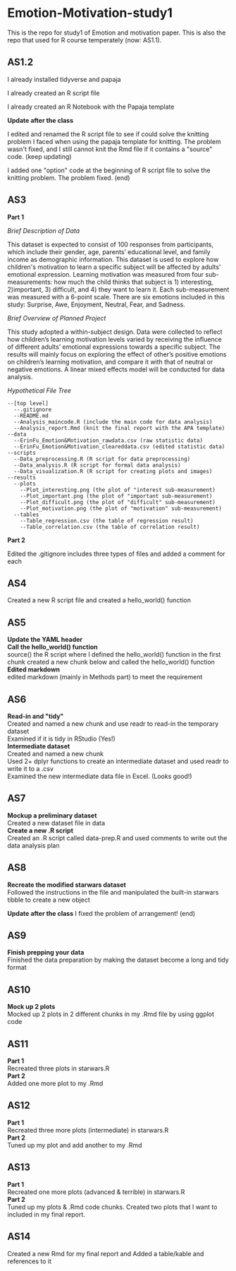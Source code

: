 # Emotion-Motivation-study1
This is the repo for study1 of Emotion and motivation paper. This is also the repo that used for R course temperately (now: AS1.1).

## AS1.2

I already installed tidyverse and papaja

I already created an R script file

I already created an R Notebook with the Papaja template

**Update after the class**

I edited and renamed the R script file to see if could solve the knitting problem I faced when using the papaja template for knitting. The problem wasn't fixed, and I still cannot knit the Rmd file if it contains a "source" code. (keep updating)

I added one "option" code at the beginning of R script file to solve the knitting problem. The problem fixed. (end)

## AS3

**Part 1**

*Brief Description of Data*

This dataset is expected to consist of 100 responses from participants, which include their gender, age, parents’ educational level, and family income as demographic information. This dataset is used to explore how children's motivation to learn a specific subject will be affected by adults' emotional expression. Learning motivation was measured from four sub-measurements: how much the child thinks that subject is 1) interesting, 2)important, 3) difficult, and 4) they want to learn it. Each sub-measurement was measured with a 6-point scale. There are six emotions included in this study: Surprise, Awe, Enjoyment, Neutral, Fear, and Sadness.

*Brief Overview of Planned Project*

This study adopted a within-subject design. Data were collected to reflect how children’s learning motivation levels varied by receiving the influence of different adults’ emotional expressions towards a specific subject. The results will mainly focus on exploring the effect of other’s positive emotions on children’s learning motivation, and compare it with that of neutral or negative emotions. A linear mixed effects model will be conducted for data analysis.

*Hypothetical File Tree*
```{file tree}
--[top level]
  --.gitignore
  --README.md
  --Analysis_maincode.R (include the main code for data analysis)
  --Analysis_report.Rmd (knit the final report with the APA template)
--data
  --ErinFu_Emotion&Motivation_rawdata.csv (raw statistic data)
  --ErinFu_Emotion&Motivation_cleareddata.csv (edited statistic data)
--scripts
  --Data_preprocessing.R (R script for data preprocessing)
  --Data_analysis.R (R script for formal data analysis)
  --Data_visualization.R (R script for creating plots and images)
--results
  --plots
    --Plot_interesting.png (the plot of "interest sub-measurement)
    --Plot_important.png (the plot of "important sub-measurement)
    --Plot_difficult.png (the plot of "difficult" sub-measurement)
    --Plot_motivation.png (the plot of "motivation" sub-measurement)
  --tables
    --Table_regression.csv (the table of regression result)
    --Table_correlation.csv (the table of correlation result)
```

**Part 2**

Edited the .gitignore includes three types of files and added a comment for each

## AS4  

Created a new R script file and created a hello_world() function

## AS5

**Update the YAML header**  
**Call the hello_world() function**  
source() the R script where I defined the hello_world() function in the first chunk
created a new chunk below and called the hello_world() function  
**Edited markdown**  
edited markdown (mainly in Methods part) to meet the requirement

## AS6  

**Read-in and "tidy"**  
Created and named a new chunk and use readr to read-in the temporary dataset  
Examined if it is tidy in RStudio (Yes!)  
**Intermediate dataset**  
Created and named a new chunk  
Used 2+ dplyr functions to create an intermediate dataset and used readr to write it to a .csv  
Examined the new intermediate data file in Excel. (Looks good!)  

## AS7  

**Mockup a preliminary dataset**  
Created a new dataset file in data  
**Create a new .R script**  
Created an .R script called data-prep.R and used comments to write out the data analysis plan  

## AS8  

**Recreate the modified starwars dataset**  
Followed the instructions in the file and manipulated the built-in starwars tibble to create a new object  

**Update after the class**
I fixed the problem of arrangement! (end)

## AS9

**Finish prepping your data**  
Finished the data preparation by making the dataset become a long and tidy format  

## AS10

**Mock up 2 plots**  
Mocked up 2 plots in 2 different chunks in my .Rmd file by using ggplot code

## AS11

**Part 1**  
Recreated three plots in starwars.R  
**Part 2**  
Added one more plot to my .Rmd  

## AS12

**Part 1**  
Recreated three more plots (intermediate) in starwars.R  
**Part 2**  
Tuned up my plot and add another to my .Rmd  

## AS13

**Part 1**  
Recreated one more plots (advanced & terrible) in starwars.R  
**Part 2**  
Tuned up my plots & .Rmd code chunks. Created two plots that I want to included in my final report.    

## AS14

Created a new Rmd for my final report and Added a table/kable and references to it
